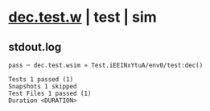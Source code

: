 # [dec.test.w](../../../../../../examples/tests/sdk_tests/counter/dec.test.w) | test | sim

## stdout.log
```log
pass ─ dec.test.wsim » Test.iEEINxYtuA/env0/test:dec()

Tests 1 passed (1)
Snapshots 1 skipped
Test Files 1 passed (1)
Duration <DURATION>
```

